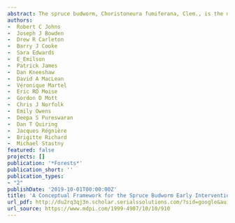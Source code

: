 ```yaml
--- 
abstract: The spruce budworm, Choristoneura fumiferana, Clem., is the most significant defoliating pest of boreal balsam fir (Abies balsamea (L.) Mill.) and spruce (Picea sp.) in North America. Historically, spruce budworm outbreaks have been managed via a reactive, foliage protection approach focused on keeping trees alive rather than stopping the outbreak. However, recent theoretical and technical advances have renewed interest in proactive population control to reduce outbreak spread and magnitude, ie, the Early Intervention Strategy (EIS). In essence, EIS is an area-wide management program premised on detecting and controlling rising spruce budworm populations (hotspots) along the leading edge of an outbreak. In this article, we lay out the conceptual framework for EIS, including all of the core components needed for such a program to be viable. We outline the competing hypotheses of spruce budworm population dynamics and discuss their implications for how we manage outbreaks. We also discuss the practical needs for such a program to be successful (eg, hotspot monitoring, population control, and cost–benefit analyses), as well as the importance of proactive communications with stakeholders. View Full-Text
authors: 
-  Robert C Johns
-  Joseph J Bowden
-  Drew R Carleton
-  Barry J Cooke
-  Sara Edwards
-  E_Emilson
-  Patrick James
-  Dan Kneeshaw
-  David A MacLean
-  Véronique Martel
-  Eric RD Moise
-  Gordon D Mott
-  Chris J Norfolk
-  Emily Owens
-  Deepa S Pureswaran
-  Dan T Quiring
-  Jacques Régnière
-  Brigitte Richard
-  Michael Stastny
featured: false
projects: []
publication: '*Forests*'
publication_short: ''
publication_types:
- "2"
publishDate: '2019-10-01T00:00:00Z'
title: 'A Conceptual Framework for the Spruce Budworm Early Intervention Strategy: Can Outbreaks be Stopped?'
url_pdf: http://du2rq3qj3n.scholar.serialssolutions.com/?sid=google&auinit=RC&aulast=Johns&atitle=A+conceptual+framework+for+the+spruce+budworm+early+intervention+strategy:+can+outbreaks+be+stopped%3F&id=doi:10.3390/f10100910&title=Forests&volume=10&issue=10&date=2019&spage=910&issn=1999-4907
url_source: https://www.mdpi.com/1999-4907/10/10/910
--- 
```



